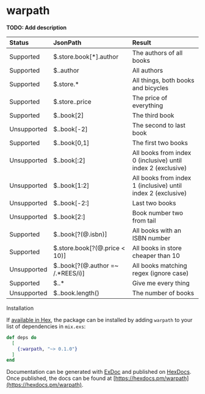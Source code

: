 # warpath

**TODO: Add description**

| Status |JsonPath | Result |
|:-- |:------- | :----- |
|Supported    | $.store.book[*].author                 | The authors of all books                                    |
|Supported    | $..author                              | All authors                                                 |
|Supported    | $.store.*                              | All things, both books and bicycles                         |
|Supported    | $.store..price                         | The price of everything                                     |
|Supported    | $..book[2]                             | The third book                                              |
|Unsupported  | $..book[-2]                            | The second to last book                                     |
|Supported    | $..book[0,1]                           | The first two books                                         |
|Unsupported  | $..book[:2]                            | All books from index 0 (inclusive) until index 2 (exclusive)|
|Unsupported  | $..book[1:2]                           | All books from index 1 (inclusive) until index 2 (exclusive)|
|Unsupported  | $..book[-2:]                           | Last two books                                              |
|Unsupported  | $..book[2:]                            | Book number two from tail                                   |
|Supported    | $..book[?(@.isbn)]                     | All books with an ISBN number                               |
|Supported    | $.store.book[?(@.price < 10)]          | All books in store cheaper than 10                          |
|Unsupported  | $..book[?(@.author =~ /.*REES/i)]      | All books matching regex (ignore case)                      |
|Supported  | $..*                                   | Give me every thing                                         | 
|Unsupported  | $..book.length()                       | The number of books                                         |


Installation

If [available in Hex](https://hex.pm/docs/publish), the package can be installed
by adding `warpath` to your list of dependencies in `mix.exs`:

```elixir
def deps do
  [
    {:warpath, "~> 0.1.0"}
  ]
end
```

Documentation can be generated with [ExDoc](https://github.com/elixir-lang/ex_doc)
and published on [HexDocs](https://hexdocs.pm). Once published, the docs can
be found at [https://hexdocs.pm/warpath](https://hexdocs.pm/warpath).

